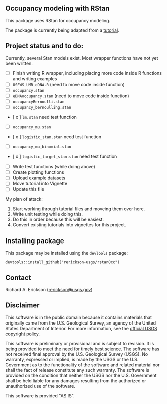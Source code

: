 ## Occupancy modeling with RStan

This package uses RStan for occupancy modeling.

The package is currently being adapted from a [tutorial](https://github.com/rerickson-usgs/StanOccupancyModelTutorials/). 

## Project status and to do:

Currently, several Stan models exist. 
Most wrapper functions have not yet been written. 


- [   ] Finish writing R wrapper, including placing more code inside R functions and writing examples 
 - [   ] `USFWS_UMR_eDNA.R` (need to move code inside function)
 - [   ] `occupancy.stan` 
 - [   ] `eDNAoccupancy.stan` (need to move code inside function)
 - [   ] `occupancyBernoulli.stan`
 - [   ] `occupancy_bernoullihg.stan`
 - [ x ] `lm.stan` need test function 
 - [   ] `occupancy_mu.stan`
 - [ x ] `logistic_stan.stan` need test function 
 - [   ] `occupancy_mu_binomial.stan`
 - [ x ] `logistic_target_stan.stan` need test function 
- [   ] Write test functions (while doing above)
- [   ] Create plotting functions 
- [   ] Upload example datasets 
- [   ] Move tutorial into Vignette
- [   ] Update this file 

My plan of attack:

1. Start working through tutorial files and moveing them over here.
2. Write unit testing while doing this.
3. Do this in order because this will be easiest.
4. Convert existing tutorials into vignettes for this project. 

## Installing package

This package may be installed using the `devlools` package:

    devtools::install_github("rerickson-usgs/rstanOcc") 
	
	
## Contact

Richard A. Erickson (rerickson@usgs.gov)

## Disclaimer

This software is in the public domain because it contains materials that originally came from the U.S. Geological Survey, an agency of the United States Department of Interior. For more information, see the [official USGS copyright policy](https://www2.usgs.gov/visual-id/credit_usgs.html#copyright/).


This software is preliminary or provisional and is subject to revision. It is being provided to meet the need for timely best science. The software has not received final approval by the U.S. Geological Survey (USGS). No warranty, expressed or implied, is made by the USGS or the U.S. Government as to the functionality of the software and related material nor shall the fact of release constitute any such warranty. The software is provided on the condition that neither the USGS nor the U.S. Government shall be held liable for any damages resulting from the authorized or unauthorized use of the software.

This software is provided "AS IS".

